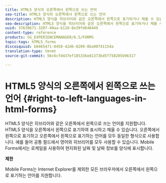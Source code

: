 ```yaml
---
title: HTML5 양식의 오른쪽에서 왼쪽으로 쓰는 언어
seo-title: HTML5 양식의 오른쪽에서 왼쪽으로 쓰는 언어
description: HTML5 양식을 히브리어와 같은 오른쪽에서 왼쪽으로 표기하거나 채울 수 있습니다.
seo-description: HTML5 양식을 히브리어와 같은 오른쪽에서 왼쪽으로 표기하거나 채울 수 있습니다.
uuid: 37639671-3207-49aa-b110-8e39fd648449
content-type: reference
products: SG_EXPERIENCEMANAGER/6.5/FORMS
topic-tags: hTML5_forms
discoiquuid: b8465471-0458-42d6-8209-8ba90f41154a
translation-type: tm+mt
source-git-commit: 56c6cfd437ef185336e81373bd5f758205b96317

---
```



# HTML5 양식의 오른쪽에서 왼쪽으로 쓰는 언어 {#right-to-left-languages-in-html-forms}

HTML5 양식은 히브리어와 같은 오른쪽에서 왼쪽으로 쓰는 언어를 지원합니다. HTML5 양식을 오른쪽에서 왼쪽으로 표기하여 표시하고 채울 수 있습니다. 오른쪽에서 왼쪽으로 표기하고 오른쪽에서 왼쪽으로 표기하는 언어를 모두 동일한 형식으로 사용합니다. 예를 들어 공통 필드에서 영어와 히브리어를 모두 사용할 수 있습니다. Mobile Forms에서는 로케일을 사용하여 현지화된 날짜 및 날짜 정보를 양식에 표시합니다.

**제한**

Mobile Forms는 Internet Explorer를 제외한 모든 브라우저에서 오른쪽에서 왼쪽으로 표기하는 언어를 지원합니다.

